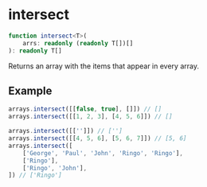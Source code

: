# intersect

```ts
function intersect<T>(
    arrs: readonly (readonly T[])[]
): readonly T[]
```

Returns an array with the items that appear in every array.

## Example

```ts
arrays.intersect([[false, true], []]) // []
arrays.intersect([[1, 2, 3], [4, 5, 6]]) // []
```

```ts
arrays.intersect([['']]) // ['']
arrays.intersect([[4, 5, 6], [5, 6, 7]]) // [5, 6]
arrays.intersect([
    ['George', 'Paul', 'John', 'Ringo', 'Ringo'],
    ['Ringo'],
    ['Ringo', 'John'],
]) // ['Ringo']
```
